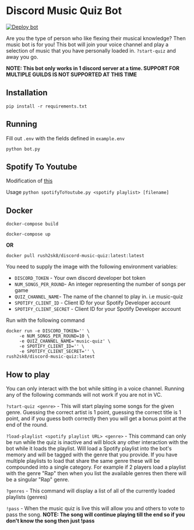 # Discord Music Quiz Bot

[![Deploy bot](https://github.com/rushadantia/Discord-Music-Quiz/actions/workflows/main.yml/badge.svg?branch=master)](https://github.com/rushadantia/Discord-Music-Quiz/actions/workflows/main.yml)

Are you the type of person who like flexing their musical knowledge? Then music bot is for you! This bot will join your voice channel and play a selection of music that you have personally loaded in. `?start-quiz` and away you go.

**NOTE: This bot only works in 1 discord server at a time. SUPPORT FOR MULTIPLE GUILDS IS NOT SUPPORTED AT THIS TIME**

## Installation

`pip install -r requirements.txt`

## Running

Fill out `.env` with the fields defined in `example.env`

`python bot.py`

## Spotify To Youtube

Modification of [this](https://github.com/saulojoab/Spotify-To-Youtube)

Usage `python spotifyToYoutube.py <spotify playlist> [filename]`


## Docker 
`docker-compose build`

`docker-compose up`

**OR**

`docker pull rush2sk8/discord-music-quiz:latest:latest`

You need to supply the image with the following environment variables:

* `DISCORD_TOKEN` - Your own discord developer bot token 
* `NUM_SONGS_PER_ROUND`- An integer representing the number of songs per game
* `QUIZ_CHANNEL_NAME`- The name of the channel to play in. i.e music-quiz
* `SPOTIFY_CLIENT_ID` - Client ID for your Spotify Developer account
* `SPOTIFY_CLIENT_SECRET` - Client ID for your Spotify Developer account

Run with the following command

```
docker run -e DISCORD_TOKEN='' \
     -e NUM_SONGS_PER_ROUND=10 \
     -e QUIZ_CHANNEL_NAME='music-quiz' \
     -e SPOTIFY_CLIENT_ID='' \
     -e SPOTIFY_CLIENT_SECRET='' \
rush2sk8/discord-music-quiz:latest
```

## How to play

You can only interact with the bot while sitting in a voice channel. Running any of the following commands will not work if you are not in VC.

`?start-quiz <genre>` - This will start playing some songs for the given genre. Guessing the correct artist is 1 point, guessing the correct title is 1 point, and if you guess both correctly then you will get a bonus point at the end of the round.

`?load-playlist <spotify playlist URL> <genre>` - This command can only be run while the quiz is inactive and will block any other interaction with the bot while it loads the playlist. Will load a Spotify playlist into the bot's memory and will be tagged with the genre that you provide. If you have multiple playlists to load that share the same genre these will be compounded into a single category. For example if 2 players load a playlist with the genre "Rap" then when you list the available genres then there will be a singular "Rap" genre. 

`?genres` - This command will display a list of all of the currently loaded playlists (genres)

`!pass` - When the music quiz is live this will allow you and others to vote to pass the song. **NOTE: The song will continue playing till the end so if you don't know the song then just !pass**




